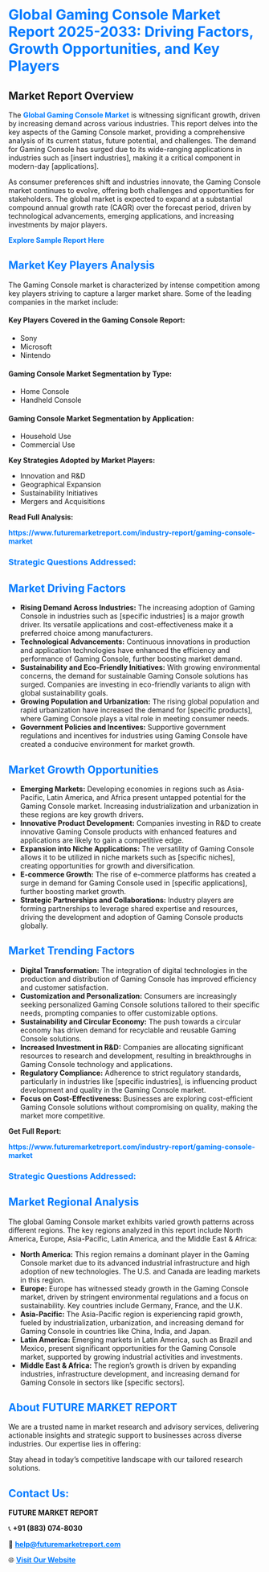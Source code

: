 <h1 style="color: #007BFF;">Global Gaming Console Market Report 2025-2033: Driving Factors, Growth Opportunities, and Key Players</h1>

<section id="overview">
<h2>Market Report Overview</h2>
<p>The <a href="https://www.futuremarketreport.com/industry-report/gaming-console-market" style="color: #007BFF; text-decoration: none;"><strong>Global Gaming Console Market</strong></a> is witnessing significant growth, driven by increasing demand across various industries. This report delves into the key aspects of the Gaming Console market, providing a comprehensive analysis of its current status, future potential, and challenges. The demand for Gaming Console has surged due to its wide-ranging applications in industries such as [insert industries], making it a critical component in modern-day [applications].</p>
<p>As consumer preferences shift and industries innovate, the Gaming Console market continues to evolve, offering both challenges and opportunities for stakeholders. The global market is expected to expand at a substantial compound annual growth rate (CAGR) over the forecast period, driven by technological advancements, emerging applications, and increasing investments by major players.</p>
</section>

<section id="overview">
<p><a href="https://www.futuremarketreport.com/request-sample/reportId=76744" style="color: #007BFF; text-decoration: none;"><strong>Explore Sample Report Here</strong></a></p>
</section>

<section id="key-players">
<h2 style="color: #007BFF;">Market Key Players Analysis</h2>
<p>The Gaming Console market is characterized by intense competition among key players striving to capture a larger market share. Some of the leading companies in the market include:</p>
<h4>Key Players Covered in the Gaming Console Report:</h4>
<ul><li>Sony</li><li>Microsoft</li><li>Nintendo</li></ul>
<h4>Gaming Console Market Segmentation by Type:</h4>
<ul><li>Home Console</li><li>Handheld Console</li></ul>

<h4>Gaming Console Market Segmentation by Application:</h4>
<ul><li>Household Use</li><li>Commercial Use</li></ul>
<p><strong>Key Strategies Adopted by Market Players:</strong></p>
<ul>
<li>Innovation and R&D</li>
<li>Geographical Expansion</li>
<li>Sustainability Initiatives</li>
<li>Mergers and Acquisitions</li>
</ul>
</section>

<section>
<p><strong>Read Full Analysis: </strong></p><a href="https://www.futuremarketreport.com/industry-report/gaming-console-market" style="color: #007BFF; text-decoration: none;"><strong>https://www.futuremarketreport.com/industry-report/gaming-console-market</strong></a>
<h3 style="color: #007BFF;">Strategic Questions Addressed:</h3>
</section>

<section id="driving-factors">
<h2 style="color: #007BFF;">Market Driving Factors</h2>
<ul>
<li><strong>Rising Demand Across Industries:</strong> The increasing adoption of Gaming Console in industries such as [specific industries] is a major growth driver. Its versatile applications and cost-effectiveness make it a preferred choice among manufacturers.</li>
<li><strong>Technological Advancements:</strong> Continuous innovations in production and application technologies have enhanced the efficiency and performance of Gaming Console, further boosting market demand.</li>
<li><strong>Sustainability and Eco-Friendly Initiatives:</strong> With growing environmental concerns, the demand for sustainable Gaming Console solutions has surged. Companies are investing in eco-friendly variants to align with global sustainability goals.</li>
<li><strong>Growing Population and Urbanization:</strong> The rising global population and rapid urbanization have increased the demand for [specific products], where Gaming Console plays a vital role in meeting consumer needs.</li>
<li><strong>Government Policies and Incentives:</strong> Supportive government regulations and incentives for industries using Gaming Console have created a conducive environment for market growth.</li>
</ul>
</section>

<section id="growth-opportunities">
<h2 style="color: #007BFF;">Market Growth Opportunities</h2>
<ul>
<li><strong>Emerging Markets:</strong> Developing economies in regions such as Asia-Pacific, Latin America, and Africa present untapped potential for the Gaming Console market. Increasing industrialization and urbanization in these regions are key growth drivers.</li>
<li><strong>Innovative Product Development:</strong> Companies investing in R&D to create innovative Gaming Console products with enhanced features and applications are likely to gain a competitive edge.</li>
<li><strong>Expansion into Niche Applications:</strong> The versatility of Gaming Console allows it to be utilized in niche markets such as [specific niches], creating opportunities for growth and diversification.</li>
<li><strong>E-commerce Growth:</strong> The rise of e-commerce platforms has created a surge in demand for Gaming Console used in [specific applications], further boosting market growth.</li>
<li><strong>Strategic Partnerships and Collaborations:</strong> Industry players are forming partnerships to leverage shared expertise and resources, driving the development and adoption of Gaming Console products globally.</li>
</ul>
</section>

<section id="trending-factors">
<h2 style="color: #007BFF;">Market Trending Factors</h2>
<ul>
<li><strong>Digital Transformation:</strong> The integration of digital technologies in the production and distribution of Gaming Console has improved efficiency and customer satisfaction.</li>
<li><strong>Customization and Personalization:</strong> Consumers are increasingly seeking personalized Gaming Console solutions tailored to their specific needs, prompting companies to offer customizable options.</li>
<li><strong>Sustainability and Circular Economy:</strong> The push towards a circular economy has driven demand for recyclable and reusable Gaming Console solutions.</li>
<li><strong>Increased Investment in R&D:</strong> Companies are allocating significant resources to research and development, resulting in breakthroughs in Gaming Console technology and applications.</li>
<li><strong>Regulatory Compliance:</strong> Adherence to strict regulatory standards, particularly in industries like [specific industries], is influencing product development and quality in the Gaming Console market.</li>
<li><strong>Focus on Cost-Effectiveness:</strong> Businesses are exploring cost-efficient Gaming Console solutions without compromising on quality, making the market more competitive.</li>
</ul>
</section>

<section>
<p><strong>Get Full Report: </strong></p><a href="https://www.futuremarketreport.com/industry-report/gaming-console-market" style="color: #007BFF; text-decoration: none;"><strong>https://www.futuremarketreport.com/industry-report/gaming-console-market</strong></a>
<h3 style="color: #007BFF;">Strategic Questions Addressed:</h3>
</section>


<section id="regional-analysis">
<h2 style="color: #007BFF;">Market Regional Analysis</h2>
<p>The global Gaming Console market exhibits varied growth patterns across different regions. The key regions analyzed in this report include North America, Europe, Asia-Pacific, Latin America, and the Middle East & Africa:</p>
<ul>
<li><strong>North America:</strong> This region remains a dominant player in the Gaming Console market due to its advanced industrial infrastructure and high adoption of new technologies. The U.S. and Canada are leading markets in this region.</li>
<li><strong>Europe:</strong> Europe has witnessed steady growth in the Gaming Console market, driven by stringent environmental regulations and a focus on sustainability. Key countries include Germany, France, and the U.K.</li>
<li><strong>Asia-Pacific:</strong> The Asia-Pacific region is experiencing rapid growth, fueled by industrialization, urbanization, and increasing demand for Gaming Console in countries like China, India, and Japan.</li>
<li><strong>Latin America:</strong> Emerging markets in Latin America, such as Brazil and Mexico, present significant opportunities for the Gaming Console market, supported by growing industrial activities and investments.</li>
<li><strong>Middle East & Africa:</strong> The region’s growth is driven by expanding industries, infrastructure development, and increasing demand for Gaming Console in sectors like [specific sectors].</li>
</ul>
</section>

<footer>
<h2 style="color: #007BFF;">About FUTURE MARKET REPORT</h2>
<p>We are a trusted name in market research and advisory services, delivering actionable insights and strategic support to businesses across diverse industries. Our expertise lies in offering:</p>

<p>Stay ahead in today’s competitive landscape with our tailored research solutions.</p>

<h2 style="color: #007BFF;">Contact Us:</h2>
<p><strong>FUTURE MARKET REPORT</strong></p>
<p>📞 <strong>+91 (883) 074-8030</strong></p>
<p>📧 <strong><a href="mailto:help@futuremarketreport.com" style="color: #007BFF;">help@futuremarketreport.com</a></strong></p>
<p>🌐 <strong><a href="https://www.futuremarketreport.com/" style="color: #007BFF;">Visit Our Website</a></strong></p>
</footer>